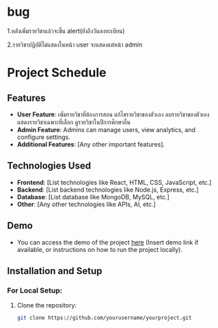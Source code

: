 # bug
1.หลังเพิ่มรายวิชาแล้วจะขึ้น alert(ยังถึงวันลงทะเบียน)

2.รายวิชาปฎิบัติไม่แสดงในหน้า user จะแสดงแต่หน้า admin
# Project Schedule
## Features
- **User Feature**: เพิ่มรายวิชาที่ต้องการสอน
                    แก้ไขรายวิชาของตัวเอง
                    ลบรายวิชาของตัวเอง
                    แสดงรายวิชาเฉพาะที่เลือก
                    ดูรายวิชาในปีการศึกษาอื่น
- **Admin Feature**: Admins can manage users, view analytics, and configure settings.
- **Additional Features**: [Any other important features].

## Technologies Used
- **Frontend**: [List technologies like React, HTML, CSS, JavaScript, etc.]
- **Backend**: [List backend technologies like Node.js, Express, etc.]
- **Database**: [List database like MongoDB, MySQL, etc.]
- **Other**: [Any other technologies like APIs, AI, etc.]

## Demo
- You can access the demo of the project [here](#) (Insert demo link if available, or instructions on how to run the project locally).

## Installation and Setup
### For Local Setup:
1. Clone the repository:
   ```bash
   git clone https://github.com/yourusername/yourproject.git
